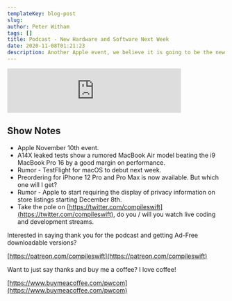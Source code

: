 ```yaml
---
templateKey: blog-post
slug: 
author: Peter Witham
tags: []
title: Podcast - New Hardware and Software Next Week
date: 2020-11-08T01:21:23
description: Another Apple event, we believe it is going to be the new Mac chips and software. 
---
```


<iframe src="https://anchor.fm/compileswift/embed/episodes/News-on-hardware-and-software-coming-next-week-em67ft" height="102px" width="400px" frameborder="0" scrolling="no"></iframe>

## Show Notes

- Apple November 10th event.
- A14X leaked tests show a rumored MacBook Air model beating the i9 MacBook Pro 16 by a good margin on performance.
- Rumor - TestFlight for macOS to debut next week.
- Preordering for iPhone 12 Pro and Pro Max is now available. But which one will I get?
- Rumor - Apple to start requiring the display of privacy information on store listings starting December 8th.
- Take the pole on [https://twitter.com/compileswift](https://twitter.com/compileswift), do you / will you watch live coding and development streams.


Interested in saying thank you for the podcast and getting Ad-Free downloadable versions?

[https://patreon.com/compileswift](https://patreon.com/compileswift)

Want to just say thanks and buy me a coffee? I love coffee!

[https://www.buymeacoffee.com/pwcom](https://www.buymeacoffee.com/pwcom)